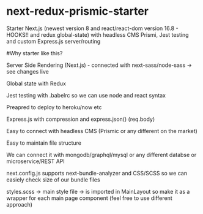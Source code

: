 # next-redux-prismic-starter
Starter Next.js (newest version 8 and react/react-dom version 16.8 - HOOKS!! and redux global-state) with headless CMS Prismi, Jest testing and custom Express.js server/routing

#Why starter like this?

Server Side Rendering (Next.js) - connected with next-sass/node-sass -> see changes live

Global state with Redux

Jest testing with .babelrc so we can use node and react syntax

Preapred to deploy to heroku/now etc

Express.js with compression and express.json() (req.body)

Easy to connect with headless CMS (Prismic or any different on the market)

Easy to maintain file structure

We can connect it with mongodb/graphql/mysql or any different databse or microservice/REST API

next.config.js supports next-bundle-analyzer and CSS/SCSS so we can easiely check size of our bundle files

styles.scss -> main style file -> is imported in MainLayout so make it as a wrapper for each main page component (feel free to use different approach)